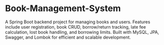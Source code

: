 # Book-Management-System
A Spring Boot backend project for managing books and users. Features include user registration, book CRUD, borrow/return tracking, late fee calculation, lost book handling, and borrowing limits. Built with MySQL, JPA, Swagger, and Lombok for efficient and scalable development.
